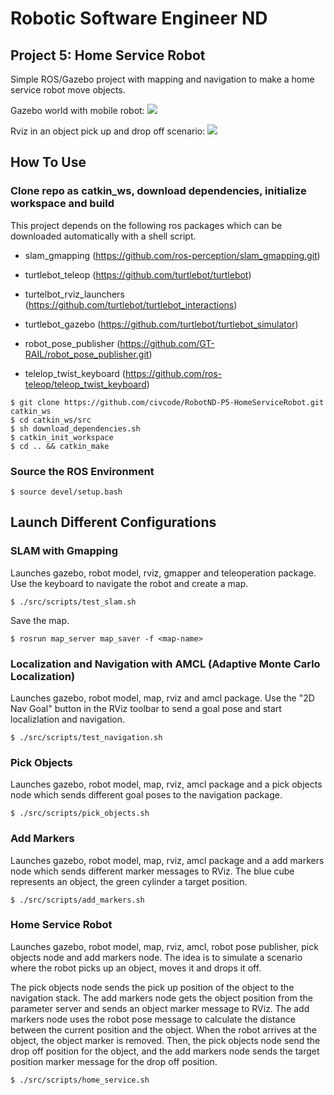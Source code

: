# Robotic Software Engineer ND 
## Project 5: Home Service Robot

[image1]: ./img/RobotND-Project5-Gazebo-World.png  " "
[image2]: ./img/RobotND-Project5-RVIZ.gif " "

Simple ROS/Gazebo project with mapping and navigation to make a home service robot move objects.  

Gazebo world with mobile robot:
![][image1]

Rviz in an object pick up and drop off scenario:
![][image2]


## How To Use

### Clone repo as catkin_ws, download dependencies, initialize workspace and build
This project depends on the following ros packages which can be downloaded automatically with a shell script.

- slam_gmapping (https://github.com/ros-perception/slam_gmapping.git)

- turtlebot_teleop (https://github.com/turtlebot/turtlebot)

- turtelbot_rviz_launchers (https://github.com/turtlebot/turtlebot_interactions)

- turtlebot_gazebo (https://github.com/turtlebot/turtlebot_simulator)

- robot_pose_publisher (https://github.com/GT-RAIL/robot_pose_publisher.git)

- telelop_twist_keyboard (https://github.com/ros-teleop/teleop_twist_keyboard)

```
$ git clone https://github.com/civcode/RobotND-P5-HomeServiceRobot.git catkin_ws
$ cd catkin_ws/src 
$ sh download_dependencies.sh
$ catkin_init_workspace
$ cd .. && catkin_make
```

### Source the ROS Environment

```
$ source devel/setup.bash
```

## Launch Different Configurations

### SLAM with Gmapping 
Launches gazebo, robot model, rviz, gmapper and teleoperation package. Use the keyboard to navigate the robot and create a map.

```
$ ./src/scripts/test_slam.sh 
```
Save the map.
```
$ rosrun map_server map_saver -f <map-name>
```

### Localization and Navigation with AMCL (Adaptive Monte Carlo Localization)
Launches gazebo, robot model, map, rviz and amcl package. Use the "2D Nav Goal" button in the RViz toolbar to send a goal pose and start localizlation and navigation. 

```
$ ./src/scripts/test_navigation.sh
```

### Pick Objects 
Launches gazebo, robot model, map, rviz, amcl package and a pick objects node which sends different goal poses to the navigation package.

```
$ ./src/scripts/pick_objects.sh    
```

### Add Markers
Launches gazebo, robot model, map, rviz, amcl package and a add markers node which sends different marker messages to RViz. The blue cube represents an object, the green cylinder a target position.

```
$ ./src/scripts/add_markers.sh         
```

### Home Service Robot
Launches gazebo, robot model, map, rviz, amcl, robot pose publisher, pick objects node and add markers node. The idea is to simulate a scenario where the robot picks up an object, moves it and drops it off.   

The pick objects node sends the pick up position of the object to the navigation stack. The add markers node gets the object position from the parameter server and sends an object marker message to RViz. The add markers node uses the robot pose message to calculate the distance between the current position and the object. When the robot arrives at the object, the object marker is removed. Then, the pick objects node send the drop off position for the object, and the add markers node sends the target position marker message for the drop off position.  

```
$ ./src/scripts/home_service.sh            
```

